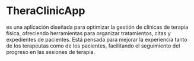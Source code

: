 # TheraClinicApp
es una aplicación diseñada para optimizar la gestión de clínicas de terapia física, ofreciendo herramientas para organizar tratamientos, citas y expedientes de pacientes. Está pensada para mejorar la experiencia tanto de los terapeutas como de los pacientes, facilitando el seguimiento del progreso en las sesiones de terapia.

